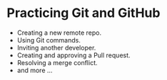 # Practicing Git and GitHub

- Creating a new remote repo.
- Using Git commands.
- Inviting another developer.
- Creating and approving a Pull request.
- Resolving a merge conflict.
- and more …
